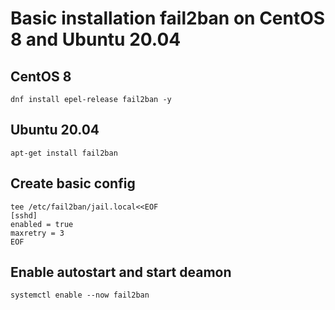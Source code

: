 # Basic installation fail2ban on CentOS 8 and Ubuntu 20.04

## CentOS 8
```console
dnf install epel-release fail2ban -y
```

## Ubuntu 20.04
```console
apt-get install fail2ban
```

## Create basic config
```console
tee /etc/fail2ban/jail.local<<EOF  
[sshd]
enabled = true
maxretry = 3
EOF
```

## Enable autostart and start deamon
```console
systemctl enable --now fail2ban
```